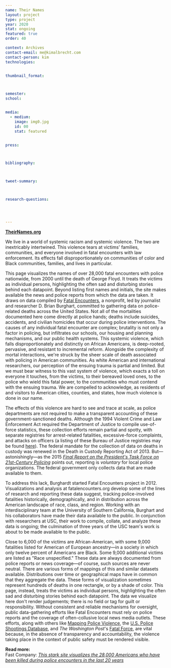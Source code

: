 ```yaml
---
name: Their Names
layout: project
type: project 
year: 2020
stat: ongoing
featured: true
order: 40

context: Archives
contact-email: me@kimalbrecht.com
contact-person: kim
technologies:


thumbnail_format:



semester: 
school: 


media:
  - medium:
    image: img0.jpg
    id: 00
    stat: featured


press:



bibliography:



tweet-summary: 



research-questions:




---
```


**[TheirNames.org](http://theirnames.org/)**


We live in a world of systemic racism and systemic violence. The two are inextricably intertwined. This violence tears at victims' families, communities, and everyone involved in fatal encounters with law enforcement. Its effects fall disproportionately on communities of color and Black communities, families, and lives in particular. 

This page visualizes the names of over 28,000 fatal encounters with police nationwide, from 2000 until the death of George Floyd. It treats the victims as individual persons, highlighting the often sad and disturbing stories behind each datapoint. Beyond listing first names and initials, the site makes available the news and police reports from which the data are taken. It draws on data compiled by [Fatal Encounters](https://fatalencounters.org/), a nonprofit, led by journalist and researcher D. Brian Burghart, committed to gathering data on police-related deaths across the United States. 
Not all of the mortalities documented here come directly at police hands; deaths include suicides, accidents, and civilian homicides that occur during police interventions. The causes of any individual fatal encounter are complex; brutality is not only a factor in policing, but infiltrates our schools, our housing and planning mechanisms, and our public health systems. This systemic violence, which falls disproportionately and distinctly on African Americans, is deep-rooted, pervasive, and resistant to incremental reform.
Alongside the complexity of mortal interactions, we're struck by the sheer scale of death associated with policing in American communities. As white American and international researchers, our perception of the ensuing trauma is partial and limited. But we must bear witness to this vast system of violence, which exacts a toll on everyone it touches, from the victims, to their bereaved loved ones, to the police who wield this fatal power, to the communities who must contend with the ensuing trauma. We are compelled to acknowledge, as residents of and visitors to American cities, counties, and states, how much violence is done in our name.

The effects of this violence are hard to see and trace at scale, as police departments are not required to make a transparent accounting of these government-sanctioned deaths. Although the 1994 Violent Crime and Law Enforcement Act required the Department of Justice to compile use-of-force statistics, these collection efforts remain partial and spotty, with separate registries for arrest-related fatalities, excessive-force complaints, and attacks on officers (a listing of these Bureau of Justice registries may be found [here](https://www.bjs.gov/index.cfm?ty=tp&tid=84)). The federal mandate for the collection of data on deaths in custody was renewed in the Death in Custody Reporting Act of 2013. But—astonishingly—as the 2015 [*Final Report on the President's Task Force on 21st-Century Policing*](https://cops.usdoj.gov/pdf/taskforce/TaskForce_FinalReport.pdf) points out, reporting is *voluntary* for local police organizations. The federal government only collects data that are made available to them. 

To address this lack, Burghardt started Fatal Encounters project in 2012. Visualizations and analysis at fatalencounters.org develop some of the lines of research and reporting these data suggest, tracking police-involved fatalities historically, demographically, and in distribution across the American landscape of race, class, and region. Working with an interdisciplinary team at the University of Southern California, Burghart and his collaborators have made their data available to the public. In conjunction with researchers at USC, their work to compile, collate, and analyze these data is ongoing; the culmination of three years of the USC team's work is about to be made available to the public.

Close to 6,000 of the victims are African-American, with some 9,000 fatalities listed for American of European ancestry—in a society in which only twelve percent of Americans are Black. Some 9,000 additional victims are listed as "Race unspecified." These data are always documented from police reports or news coverage—of course, such sources are never neutral.
There are various forms of mappings of this and similar datasets available. Distributions over time or geographical maps have in common that they aggregate the data. These forms of visualization sometimes represent hundreds of deaths in one rectangle, or by a shade of color. This page, instead, treats the victims as individual persons, highlighting the often sad and disturbing stories behind each datapoint.
The data we visualize here don't render judgements; there is no field or tag for guilt or responsibility. Without consistent and reliable mechanisms for oversight, public data-gathering efforts like Fatal Encounters must rely on police reports and the coverage of often-collusive local news media outlets. These efforts, along with others like [Mapping Police Violence](https://mappingpoliceviolence.org/), the [U.S. Police Shootings Database](https://docs.google.com/spreadsheets/d/1cEGQ3eAFKpFBVq1k2mZIy5mBPxC6nBTJHzuSWtZQSVw/edit#gid=1144428085), and *The Washington Post*'s [Fatal Force](https://www.washingtonpost.com/graphics/investigations/police-shootings-database/), are vital because, in the absence of transparency and accountability, the violence taking place in the context of public safety must be rendered visible. 

**Read more:**<br />
Fast Company: [*This stark site visualizes the 28,000 Americans who have been killed during police encounters in the last 20 years*](https://www.fastcompany.com/90516259/this-stark-site-visualizes-the-28000-americans-who-have-been-killed-by-police-in-the-last-20-years)